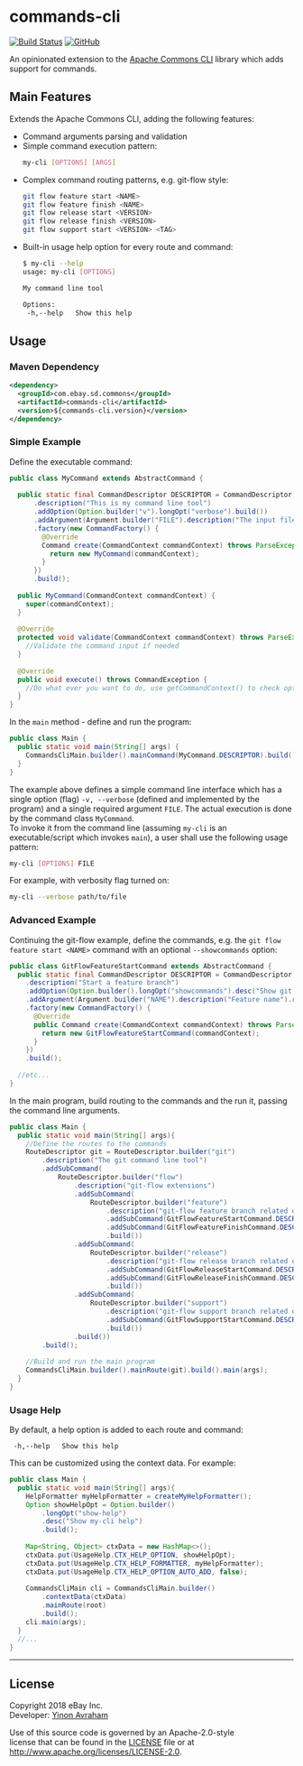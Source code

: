 # commands-cli

[![Build Status](https://travis-ci.org/eBay/commands-cli.svg?branch=master)](https://travis-ci.org/eBay/commands-cli)
[![GitHub](https://img.shields.io/github/license/ebay/commands-cli.svg)](LICENSE.txt)

An opinionated extension to the [Apache Commons CLI](https://commons.apache.org/proper/commons-cli/) library which adds support for commands.

## Main Features

Extends the Apache Commons CLI, adding the following features:

* Command arguments parsing and validation
* Simple command execution pattern:
  ```bash
  my-cli [OPTIONS] [ARGS]
  ```
* Complex command routing patterns, e.g. git-flow style:
  ```bash
  git flow feature start <NAME>
  git flow feature finish <NAME> 
  git flow release start <VERSION>
  git flow release finish <VERSION>
  git flow support start <VERSION> <TAG>
  ```  
* Built-in usage help option for every route and command:
  ```bash
  $ my-cli --help
  usage: my-cli [OPTIONS]

  My command line tool

  Options:
   -h,--help   Show this help
  ```

## Usage

### Maven Dependency

```xml
<dependency>
  <groupId>com.ebay.sd.commons</groupId>
  <artifactId>commands-cli</artifactId>
  <version>${commands-cli.version}</version>
</dependency>
```

### Simple Example

Define the executable command:

```java
public class MyCommand extends AbstractCommand {
  
  public static final CommandDescriptor DESCRIPTOR = CommandDescriptor.builder("my-cli")
      .description("This is my command line tool")
      .addOption(Option.builder("v").longOpt("verbose").build())
      .addArgument(Argument.builder("FILE").description("The input file").required().build())
      .factory(new CommandFactory() {
        @Override
        Command create(CommandContext commandContext) throws ParseException {
          return new MyCommand(commandContext);
        }
      })
      .build();
  
  public MyCommand(CommandContext commandContext) {
    super(commandContext);
  }
  
  @Override
  protected void validate(CommandContext commandContext) throws ParseException {
    //Validate the command input if needed
  }
  
  @Override
  public void execute() throws CommandException {
    //Do what ever you want to do, use getCommandContext() to check options, get arguments, etc.
  }
}
```

In the `main` method - define and run the program:

```java
public class Main {
  public static void main(String[] args) {
    CommandsCliMain.builder().mainCommand(MyCommand.DESCRIPTOR).build().main(args);
  }
}
```

The example above defines a simple command line interface which has a single option (flag) `-v, --verbose` 
(defined and implemented by the program) and a single required argument `FILE`. 
The actual execution is done by the command class `MyCommand`.  
To invoke it from the command line (assuming `my-cli` is an executable/script which invokes `main`), 
a user shall use the following usage pattern:
```bash
my-cli [OPTIONS] FILE
```
For example, with verbosity flag turned on: 
```bash
my-cli --verbose path/to/file
```

### Advanced Example

Continuing the git-flow example, define the commands, e.g. the `git flow feature start <NAME>` command 
with an optional `--showcommands` option: 

```java
public class GitFlowFeatureStartCommand extends AbstractCommand {
  public static final CommandDescriptor DESCRIPTOR = CommandDescriptor.builder("start")
    .description("Start a feature branch")
    .addOption(Option.builder().longOpt("showcommands").desc("Show git commands while executing them").required(false).build())
    .addArgument(Argument.builder("NAME").description("Feature name").required().build())
    .factory(new CommandFactory() {
      @Override
      public Command create(CommandContext commandContext) throws ParseException {
        return new GitFlowFeatureStartCommand(commandContext);
      }
    })
    .build();
  
  //etc...
}
```

In the main program, build routing to the commands and the run it, passing the command line arguments.

```java
public class Main {
  public static void main(String[] args){
    //Define the routes to the commands
    RouteDescriptor git = RouteDescriptor.builder("git")
        .description("The git command line tool")
        .addSubCommand(
            RouteDescriptor.builder("flow")
                .description("git-flow extensions")
                .addSubCommand(
                    RouteDescriptor.builder("feature")
                        .description("git-flow feature branch related operations")
                        .addSubCommand(GitFlowFeatureStartCommand.DESCRIPTOR)
                        .addSubCommand(GitFlowFeatureFinishCommand.DESCRIPTOR)
                        .build())
                .addSubCommand(
                    RouteDescriptor.builder("release")
                        .description("git-flow release branch related operations")
                        .addSubCommand(GitFlowReleaseStartCommand.DESCRIPTOR)
                        .addSubCommand(GitFlowReleaseFinishCommand.DESCRIPTOR)
                        .build())
                .addSubCommand(
                    RouteDescriptor.builder("support")
                        .description("git-flow support branch related operations")
                        .addSubCommand(GitFlowSupportStartCommand.DESCRIPTOR)
                        .build())
                .build())
        .build();
    
    //Build and run the main program
    CommandsCliMain.builder().mainRoute(git).build().main(args);
  }
}
```

### Usage Help

By default, a help option is added to each route and command:
```
 -h,--help   Show this help
```

This can be customized using the context data. For example:
```java
public class Main {
  public static void main(String[] args){
    HelpFormatter myHelpFormatter = createMyHelpFormatter();
    Option showHelpOpt = Option.builder()
        .longOpt("show-help")
        .desc("Show my-cli help")
        .build();
    
    Map<String, Object> ctxData = new HashMap<>();
    ctxData.put(UsageHelp.CTX_HELP_OPTION, showHelpOpt);
    ctxData.put(UsageHelp.CTX_HELP_FORMATTER, myHelpFormatter); 
    ctxData.put(UsageHelp.CTX_HELP_OPTION_AUTO_ADD, false);
    
    CommandsCliMain cli = CommandsCliMain.builder()
        .contextData(ctxData)
        .mainRoute(root)
        .build();
    cli.main(args); 
  }
  //...
}
```

  
----
  
## License  

Copyright 2018 eBay Inc.  
Developer: [Yinon Avraham](https://github.com/yinonavraham)

Use of this source code is governed by an Apache-2.0-style  
license that can be found in the [LICENSE](LICENSE.txt) file or at  
http://www.apache.org/licenses/LICENSE-2.0.
